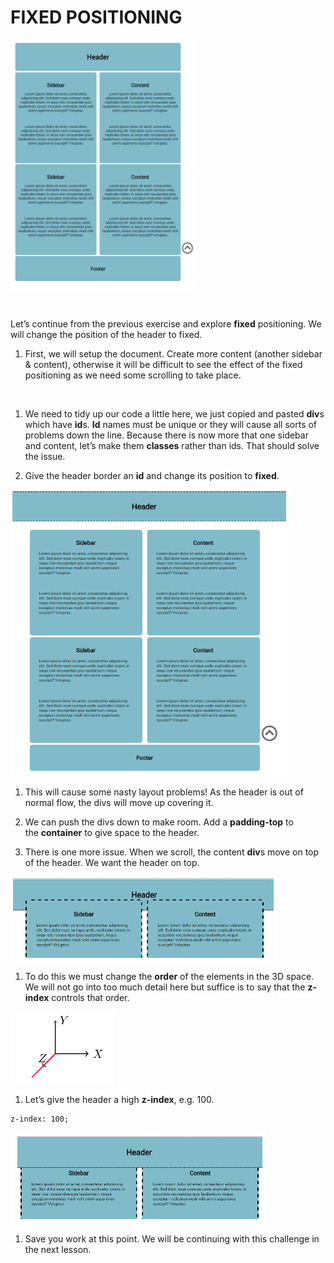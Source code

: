 FIXED POSITIONING
=================

![](img/img1.png)

 

Let’s continue from the previous exercise and explore **fixed** positioning. We
will change the position of the header to fixed.

1.  First, we will setup the document. Create more content (another sidebar &
    content), otherwise it will be difficult to see the effect of the fixed
    positioning as we need some scrolling to take place.

 

1.  We need to tidy up our code a little here, we just copied and
    pasted **div**s which have **id**s. **Id** names must be unique or they will
    cause all sorts of problems down the line. Because there is now more that
    one sidebar and content, let’s make them **classes** rather than ids. That
    should solve the issue.

2.  Give the header border an **id** and change its position to **fixed**.

![](img/img2.png)

1.  This will cause some nasty layout problems! As the header is out of normal
    flow, the divs will move up covering it.

2.  We can push the divs down to make room. Add a **padding-top** to
    the **container** to give space to the header.

3.  There is one more issue. When we scroll, the content **div**s move on top of
    the header. We want the header on top.

![](img/img3.png)

1.  To do this we must change the **order** of the elements in the 3D space. We
    will not go into too much detail here but suffice is to say that
    the **z-index** controls that order.

![](img/img4.png)

1.  Let’s give the header a high **z-index**, e.g. 100.

~~~~~~~~~~~~~~~~~~~~~~~~~~~~~~~~~~~~~~~~~~~~~~~~~~~~~~~~~~~~~~~~~~~~~~~~~~~~~~~~
z-index: 100;
~~~~~~~~~~~~~~~~~~~~~~~~~~~~~~~~~~~~~~~~~~~~~~~~~~~~~~~~~~~~~~~~~~~~~~~~~~~~~~~~

![](img/img5.png)

1.  Save you work at this point. We will be continuing with this challenge in
    the next lesson.
